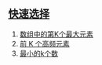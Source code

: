 
## [快速选择](https://leetcode-cn.com/tag/quickselect)

1. [数组中的第K个最大元素](../solutions/kth-largest-element-in-an-array/README.md)
2. [前 K 个高频元素](../solutions/top-k-frequent-elements/README.md)
3. [最小的k个数](../solutions/zui-xiao-de-kge-shu-lcof/README.md)



